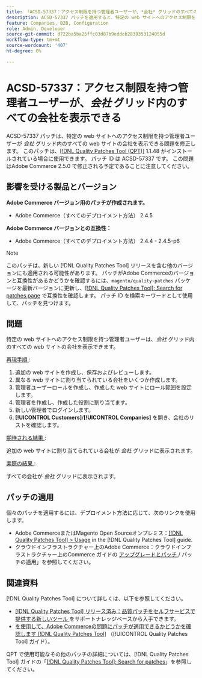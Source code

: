 ```yaml
---
title: 「ACSD-57337：アクセス制限を持つ管理者ユーザーが、*会社* グリッドのすべての会社を表示できる」
description: ACSD-57337 パッチを適用すると、特定の web サイトへのアクセス制限を持つ管理者ユーザーが*会社* グリッドのすべての web サイトの会社を表示できるAdobe Commerceの問題を修正できます。
feature: Companies, B2B, Configuration
role: Admin, Developer
source-git-commit: d722ba5ba25ffc03d87b9eddeb2830353124055d
workflow-type: tm+mt
source-wordcount: '407'
ht-degree: 0%

---
```


# ACSD-57337：アクセス制限を持つ管理者ユーザーが、*会社* グリッド内のすべての会社を表示できる

ACSD-57337 パッチは、特定の web サイトへのアクセス制限を持つ管理者ユーザーが *会社* グリッド内のすべての web サイトの会社を表示できる問題を修正します。 このパッチは、[[!DNL Quality Patches Tool (QPT)]](https://experienceleague.adobe.com/en/docs/commerce-knowledge-base/kb/announcements/commerce-announcements/magento-quality-patches-released-new-tool-to-self-serve-quality-patches) 1.1.48 がインストールされている場合に使用できます。 パッチ ID は ACSD-57337 です。 この問題はAdobe Commerce 2.5.0 で修正される予定であることに注意してください。

## 影響を受ける製品とバージョン

**Adobe Commerce バージョン用のパッチが作成されます。**

* Adobe Commerce（すべてのデプロイメント方法） 2.4.5

**Adobe Commerce バージョンとの互換性：**

* Adobe Commerce（すべてのデプロイメント方法） 2.4.4 - 2.4.5-p6

>[!NOTE]
>
>このパッチは、新しい [!DNL Quality Patches Tool] リリースを含む他のバージョンにも適用される可能性があります。 パッチがAdobe Commerceのバージョンと互換性があるかどうかを確認するには、`magento/quality-patches` パッケージを最新バージョンに更新し、[[!DNL Quality Patches Tool]: Search for patches page](https://experienceleague.adobe.com/tools/commerce-quality-patches/index.html) で互換性を確認します。 パッチ ID を検索キーワードとして使用して、パッチを見つけます。

## 問題

特定の web サイトへのアクセス制限を持つ管理者ユーザーは、*会社* グリッド内のすべての web サイトの会社を表示できます。

<u> 再現手順 </u>:

1. 追加の web サイトを作成し、保存およびレビューします。
1. 異なる web サイトに割り当てられている会社をいくつか作成します。
1. 管理者ユーザーロールを作成し、作成した web サイトにロール範囲を設定します。
1. 管理者を作成し、作成した役割に割り当てます。
1. 新しい管理者でログインします。
1. **[!UICONTROL Customers]**/**[!UICONTROL Companies]** を開き、会社のリストを確認します。

<u> 期待される結果 </u>:

追加の web サイトに割り当てられている会社が *会社* グリッドに表示されます。

<u> 実際の結果 </u>:

すべての会社が *会社* グリッドに表示されます。

## パッチの適用

個々のパッチを適用するには、デプロイメント方法に応じて、次のリンクを使用します。

* Adobe CommerceまたはMagento Open Sourceオンプレミス：[[!DNL Quality Patches Tool] > Usage](https://experienceleague.adobe.com/docs/commerce-operations/tools/quality-patches-tool/usage.html) in the [!DNL Quality Patches Tool] guide.
* クラウドインフラストラクチャー上のAdobe Commerce：クラウドインフラストラクチャー上のCommerce ガイドの [ アップグレードとパッチ ](https://experienceleague.adobe.com/docs/commerce-cloud-service/user-guide/develop/upgrade/apply-patches.html)/ パッチの適用」を参照してください。

## 関連資料

[!DNL Quality Patches Tool] について詳しくは、以下を参照してください。

* [[!DNL Quality Patches Tool]  リリース済み：品質パッチをセルフサービスで提供する新しいツール ](https://experienceleague.adobe.com/en/docs/commerce-knowledge-base/kb/announcements/commerce-announcements/magento-quality-patches-released-new-tool-to-self-serve-quality-patches) をサポートナレッジベースから入手できます。
* [ を使用して、Adobe Commerceの問題にパッチが適用できるかどうかを確認します  [!DNL Quality Patches Tool]](/help/tools/quality-patches-tool/patches-available-in-qpt/check-patch-for-magento-issue-with-magento-quality-patches.md) （[!UICONTROL Quality Patches Tool] ガイド）。


QPT で使用可能なその他のパッチの詳細については、[!DNL Quality Patches Tool] ガイドの「[[!DNL Quality Patches Tool]: Search for patches](https://experienceleague.adobe.com/tools/commerce-quality-patches/index.html)」を参照してください。
